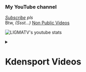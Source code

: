 ### My YouTube channel
*[Subscribe](https://l-i.vercel.app/youtube) pls*  
Btw, *(Ssst...)* [Non Public Videos](https://ligmatv.vercel.app/101/NonPublic.html)
  
![LIGMATV's youtube stats](https://youtube-stats-card.vercel.app/api?channelid=UC8rQRn6PqLyzyAhpiiGcOjw&title_color=367B80&icon_color=893AEF&text_color=367B80&bg_color=EFF1F5)


<details><summary><h1>Kdensport Videos</h1></summary>
<div align="center">


### Sports
[![1](https://youtube-stats-card.vercel.app/api/video?videoid=7DjCxLBr2HU&theme=buefy)](https://l-i.vercel.app/youtube)  
[![2](https://youtube-stats-card.vercel.app/api/video?videoid=r02dkXgYEfc&theme=buefy)](hhttps://l-i.vercel.app/youtube)

### Programming
[![1](https://youtube-stats-card.vercel.app/api/video?videoid=iKCjiWrgyXI&theme=buefy)](https://l-i.vercel.app/youtube)  

</div>
